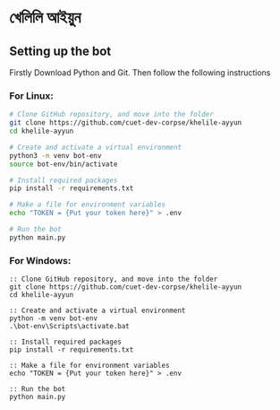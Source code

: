 # খেলিলি আইয়ুন

## Setting up the bot

Firstly Download Python and Git. Then follow the following instructions
### For Linux:
```bash
# Clone GitHub repository, and move into the folder
git clone https://github.com/cuet-dev-corpse/khelile-ayyun
cd khelile-ayyun

# Create and activate a virtual environment
python3 -m venv bot-env
source bot-env/bin/activate

# Install required packages
pip install -r requirements.txt

# Make a file for environment variables
echo "TOKEN = {Put your token here}" > .env

# Run the bot
python main.py
```
### For Windows:
```batch
:: Clone GitHub repository, and move into the folder
git clone https://github.com/cuet-dev-corpse/khelile-ayyun
cd khelile-ayyun

:: Create and activate a virtual environment
python -m venv bot-env
.\bot-env\Scripts\activate.bat

:: Install required packages
pip install -r requirements.txt

:: Make a file for environment variables
echo "TOKEN = {Put your token here}" > .env

:: Run the bot
python main.py
```